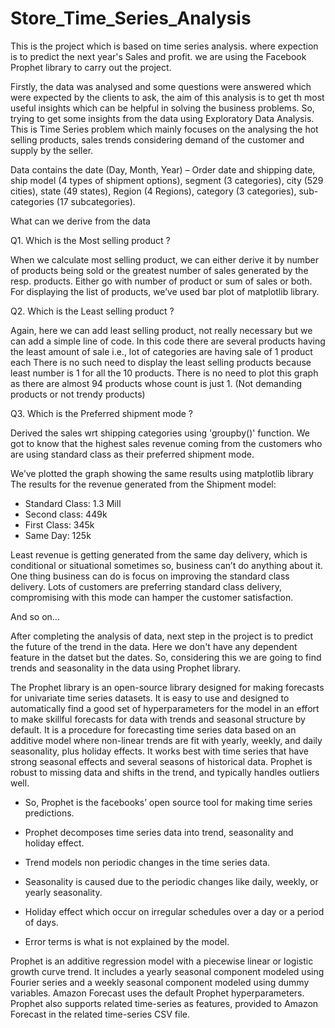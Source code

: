 # Store_Time_Series_Analysis
This is the project which is based on time series analysis. 
where expection is to predict the next year's Sales and profit. 
we are using the Facebook Prophet library to carry out the project.

Firstly, the data was analysed and some questions were answered which were expected by the clients to ask, the aim of this analysis is to get th most useful insights which can be helpful in solving the business problems. So, trying to get some insights from the data using Exploratory Data Analysis. This is Time Series problem which mainly focuses on the analysing the hot selling products, sales trends considering demand of the customer and supply by the seller.

Data contains the date (Day, Month, Year) – Order date and shipping date, ship model (4 types of shipment options), segment (3 categories), city (529 cities), state (49 states), Region (4 Regions), category (3 categories), sub-categories  (17 subcategories).

What can we derive from the data

Q1. Which is the Most selling product ?

When we calculate most selling product, we can either derive it by number of products being sold or the greatest number of sales generated by the resp. products. Either go with number of product or sum of sales or both.
For displaying the list of products, we’ve used bar plot of matplotlib library.

 Q2. Which is the Least selling product ?

Again, here we can add least selling product, not really necessary but we can add a simple line of code. In this code there are several products having the least amount of sale i.e., lot of categories are having sale of 1 product each
There is no such need to display the least selling products because least number is 1 for all the 10 products.
There is no need to plot this graph as there are almost 94 products whose count is just 1. (Not demanding products or not trendy products)

Q3. Which is the Preferred shipment mode ?

Derived the sales wrt shipping categories using 'groupby()' function. We got to know that the highest sales revenue coming from the customers who are using standard class as their preferred shipment mode.

We’ve plotted the graph showing the same results using matplotlib library
The results for the revenue generated from the Shipment model:

-	Standard Class: 1.3 Mill
-	Second class: 449k
-	First Class: 345k
-	Same Day: 125k

Least revenue is getting generated from the same day delivery, which is conditional or situational sometimes so, business can’t do anything about it. One thing business can do is focus on improving the standard class delivery. Lots of customers are preferring standard class delivery, compromising with this mode can hamper the customer satisfaction.

And so on...

After completing the analysis of data, next step in the project is to predict the future of the trend in the data. Here we don't have any dependent feature in the datset but the dates. So, considering this we are going to find trends and seasonality in the data using Prophet library.

The Prophet library is an open-source library designed for making forecasts for univariate time series datasets. It is easy to use and designed to automatically find a good set of hyperparameters for the model in an effort to make skillful forecasts for data with trends and seasonal structure by default. It is a procedure for forecasting time series data based on an additive model where non-linear trends are fit with yearly, weekly, and daily seasonality, plus holiday effects. It works best with time series that have strong seasonal effects and several seasons of historical data. Prophet is robust to missing data and shifts in the trend, and typically handles outliers well.

- So, Prophet is the facebooks’ open source tool for making time series predictions.

- Prophet decomposes time series data into trend, seasonality and holiday effect.

- Trend models non periodic changes in the time series data.

- Seasonality is caused due to the periodic changes like daily, weekly, or yearly seasonality.

- Holiday effect which occur on irregular schedules over a day or a period of days.

- Error terms is what is not explained by the model.

Prophet is an additive regression model with a piecewise linear or logistic growth curve trend. It includes a yearly seasonal component modeled using Fourier series and a weekly seasonal component modeled using dummy variables.
Amazon Forecast uses the default Prophet hyperparameters. Prophet also supports related time-series as features, provided to Amazon Forecast in the related time-series CSV file.
